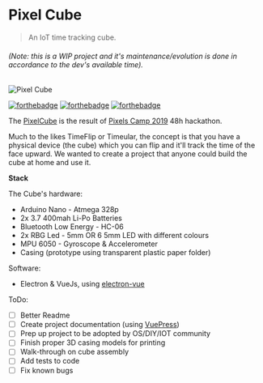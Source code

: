 # Pixel Cube

> An IoT time tracking cube.

###### (Note: this is a WIP project and it's maintenance/evolution is done in accordance to the dev's available time).

![Pixel Cube](https://github.com/mstrlaw/pixel_cube/blob/master/assets/cube_optimized.gif?raw=true)

[![forthebadge](https://forthebadge.com/images/badges/made-with-javascript.svg)](https://forthebadge.com) [![forthebadge](https://forthebadge.com/images/badges/powered-by-electricity.svg)](https://forthebadge.com) [![forthebadge](https://forthebadge.com/images/badges/60-percent-of-the-time-works-every-time.svg)](https://forthebadge.com)

The [PixelCube](https://pixelcube.xyz/) is the result of [Pixels Camp 2019](https://pixels.camp/) 48h hackathon.

Much to the likes TimeFlip or Timeular, the concept is that you have a physical device (the cube) which you can flip and it'll track the time of the face upward. We wanted to create a project that anyone could build the cube at home and use it.

**Stack**

The Cube's hardware:
- Arduino Nano - Atmega 328p
- 2x 3.7 400mah Li-Po Batteries
- Bluetooth Low Energy - HC-06
- 2x RBG Led - 5mm OR 6 5mm LED with different colours
- MPU 6050 - Gyroscope & Accelerometer
- Casing (prototype using transparent plastic paper folder)

Software:
- Electron & VueJs, using [electron-vue](https://github.com/SimulatedGREG/electron-vue)

ToDo:

- [ ] Better Readme
- [ ] Create project documentation (using [VuePress](https://vuepress.vuejs.org/))
- [ ] Prep up project to be adopted by OS/DIY/IOT community 
- [ ] Finish proper 3D casing models for printing
- [ ] Walk-through on cube assembly
- [ ] Add tests to code
- [ ] Fix known bugs
